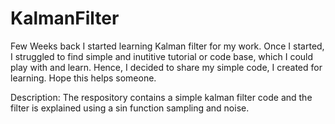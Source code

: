 # KalmanFilter

Few Weeks back I started learning Kalman filter for my work. Once I started, I struggled to find simple and inutitive tutorial or code base, which I could play with and learn. Hence, I decided to share my simple code, I created for learning. Hope this helps someone.

Description: The respository contains a simple kalman filter code and the filter is explained using a sin function sampling and noise.

